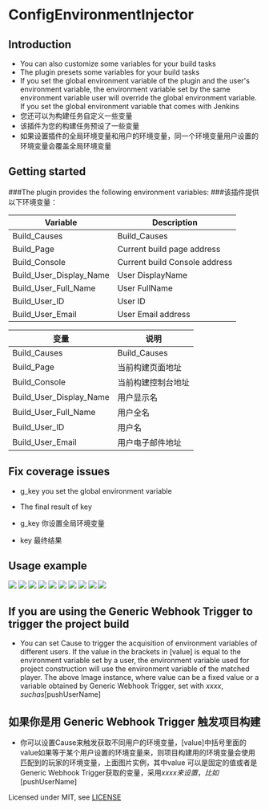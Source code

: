 # ConfigEnvironmentInjector

## Introduction
- You can also customize some variables for your build tasks 
- The plugin presets some variables for your build tasks
- If you set the global environment variable of the plugin and the user's environment variable, the environment variable set by the same environment variable user will override the global environment variable. If you set the global environment variable that comes with Jenkins
- 您还可以为构建任务自定义一些变量
- 该插件为您的构建任务预设了一些变量
- 如果设置插件的全局环境变量和用户的环境变量，同一个环境变量用户设置的环境变量会覆盖全局环境变量
## Getting started

###The plugin provides the following environment variables:
###该插件提供以下环境变量：

| Variable                  | Description                           |
| ------------------------  | ----------------------------------    |
| Build\_Causes             | Build_Causes                          |
| Build\_Page               | Current build page address            |
| Build\_Console            | Current build Console address         |
| Build\_User\_Display\_Name| User DisplayName                      |
| Build\_User\_Full\_Name   | User FullName                         |
| Build\_User\_ID           | User ID                               |
| Build\_User\_Email        | User Email address                    |

| 变量                       | 说明                                   |
| ------------------------  | ----------------------------------     |
| Build\_Causes             | Build_Causes                           |
| Build\_Page               | 当前构建页面地址                          |
| Build\_Console            | 当前构建控制台地址                         |
| Build\_User\_Display\_Name| 用户显示名                               |
| Build\_User\_Full\_Name   | 用户全名                                 |
| Build\_User\_ID           | 用户名                                   |
| Build\_User\_Email        | 用户电子邮件地址                          |
## Fix coverage issues
- g_key you set the global environment variable
- The final result of key

- g_key 你设置全局环境变量
- key 最终结果

## Usage example
![](docs/images/user1.png)
![](docs/images/user2.png)
![](docs/images/input1.png)
![](docs/images/out1-1.png)
![](docs/images/out1-2.png)
![](docs/images/out2-1.png)
![](docs/images/out2-2.png)
![](docs/images/input2.png)
![](docs/images/out1-3.png)
![](docs/images/out2-3.png)

## If you are using the Generic Webhook Trigger to trigger the project build
- You can set Cause to trigger the acquisition of environment variables of different users. If the value in the brackets in [value] is equal to the environment variable set by a user, the environment variable used for project construction will use the environment variable of the matched player. The above Image instance, where value can be a fixed value or a variable obtained by Generic Webhook Trigger, set with $xxxx, such as [$pushUserName]
## 如果你是用 Generic Webhook Trigger 触发项目构建
- 你可以设置Cause来触发获取不同用户的环境变量，[value]中括号里面的value如果等于某个用户设置的环境变量来，则项目构建用的环境变量会使用匹配到的玩家的环境变量，上面图片实例，其中value 可以是固定的值或者是Generic Webhook Trigger获取的变量，采用$xxxx来设置，比如[$pushUserName]

Licensed under MIT, see [LICENSE](LICENSE.md)

